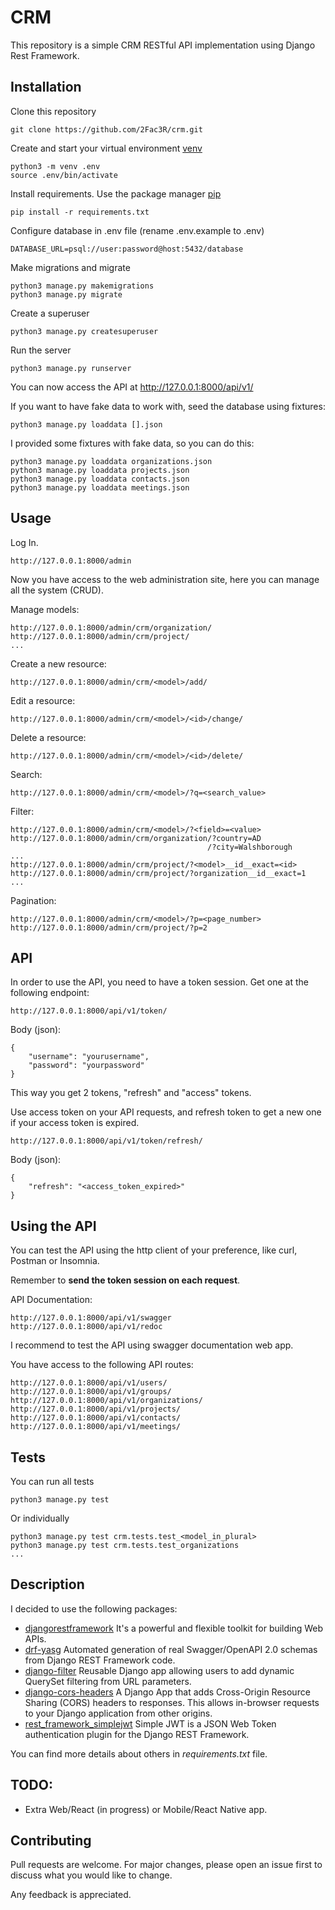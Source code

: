 # CRM

This repository is a simple CRM RESTful API implementation using Django Rest Framework.

## Installation

Clone this repository

    git clone https://github.com/2Fac3R/crm.git

Create and start your virtual environment [venv](https://docs.python.org/3/library/venv.html)

    python3 -m venv .env
    source .env/bin/activate

Install requirements. Use the package manager [pip](https://pip.pypa.io/en/stable/)

    pip install -r requirements.txt

Configure database in .env file (rename .env.example to .env)

    DATABASE_URL=psql://user:password@host:5432/database

Make migrations and migrate

    python3 manage.py makemigrations
    python3 manage.py migrate

Create a superuser

    python3 manage.py createsuperuser

Run the server

    python3 manage.py runserver

You can now access the API at http://127.0.0.1:8000/api/v1/

If you want to have fake data to work with, seed the database using fixtures:

    python3 manage.py loaddata [].json

I provided some fixtures with fake data, so you can do this:

    python3 manage.py loaddata organizations.json
    python3 manage.py loaddata projects.json
    python3 manage.py loaddata contacts.json
    python3 manage.py loaddata meetings.json

## Usage

Log In.

    http://127.0.0.1:8000/admin

Now you have access to the web administration site, here you can manage all the system (CRUD).

Manage models:

    http://127.0.0.1:8000/admin/crm/organization/
    http://127.0.0.1:8000/admin/crm/project/
    ...

Create a new resource:

    http://127.0.0.1:8000/admin/crm/<model>/add/

Edit a resource:

    http://127.0.0.1:8000/admin/crm/<model>/<id>/change/

Delete a resource:

    http://127.0.0.1:8000/admin/crm/<model>/<id>/delete/

Search:

    http://127.0.0.1:8000/admin/crm/<model>/?q=<search_value>

Filter:

    http://127.0.0.1:8000/admin/crm/<model>/?<field>=<value>
    http://127.0.0.1:8000/admin/crm/organization/?country=AD
                                                /?city=Walshborough
    ...
    http://127.0.0.1:8000/admin/crm/project/?<model>__id__exact=<id>
    http://127.0.0.1:8000/admin/crm/project/?organization__id__exact=1
    ...

Pagination:

    http://127.0.0.1:8000/admin/crm/<model>/?p=<page_number>
    http://127.0.0.1:8000/admin/crm/project/?p=2

## API

In order to use the API, you need to have a token session. Get one at the following endpoint:

    http://127.0.0.1:8000/api/v1/token/

Body (json):

    {
        "username": "yourusername", 
        "password": "yourpassword"
    }

This way you get 2 tokens, "refresh" and "access" tokens. 

Use access token on your API requests, and refresh token to get a new one if your access token is expired.    

    http://127.0.0.1:8000/api/v1/token/refresh/

Body (json):

    {
        "refresh": "<access_token_expired>"
    }


## Using the API
You can test the API using the http client of your preference, like curl, Postman or Insomnia.

Remember to **send the token session on each request**.

API Documentation:

    http://127.0.0.1:8000/api/v1/swagger
    http://127.0.0.1:8000/api/v1/redoc

I recommend to test the API using swagger documentation web app.

You have access to the following API routes:

    http://127.0.0.1:8000/api/v1/users/
    http://127.0.0.1:8000/api/v1/groups/
    http://127.0.0.1:8000/api/v1/organizations/
    http://127.0.0.1:8000/api/v1/projects/
    http://127.0.0.1:8000/api/v1/contacts/
    http://127.0.0.1:8000/api/v1/meetings/

## Tests

You can run all tests

    python3 manage.py test

Or individually

    python3 manage.py test crm.tests.test_<model_in_plural>
    python3 manage.py test crm.tests.test_organizations
    ...

## Description

I decided to use the following packages:

* [djangorestframework](https://www.django-rest-framework.org/) It's a powerful and flexible toolkit for building Web APIs.
* [drf-yasg](https://drf-yasg.readthedocs.io/en/stable/) Automated generation of real Swagger/OpenAPI 2.0 schemas from Django REST Framework code.
* [django-filter](https://django-filter.readthedocs.io/en/stable/) Reusable Django app allowing users to add dynamic QuerySet filtering from URL parameters.
* [django-cors-headers](https://pypi.org/project/django-cors-headers/) A Django App that adds Cross-Origin Resource Sharing (CORS) headers to responses. This allows in-browser requests to your Django application from other origins.
* [rest_framework_simplejwt](https://pypi.org/project/djangorestframework-simplejwt/) Simple JWT is a JSON Web Token authentication plugin for the Django REST Framework.

You can find more details about others in *requirements.txt* file.

## TODO:
* Extra Web/React (in progress) or Mobile/React Native app.

## Contributing
Pull requests are welcome. For major changes, please open an issue first to discuss what you would like to change.

Any feedback is appreciated.